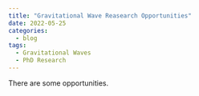 ```yaml
---
title: "Gravitational Wave Reasearch Opportunities"
date: 2022-05-25
categories:
  - blog
tags:
  - Gravitational Waves
  - PhD Research
---
```


There are some opportunities.
